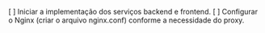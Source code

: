 [ ] Iniciar a implementação dos serviços backend e frontend.
[ ] Configurar o Nginx (criar o arquivo nginx.conf) conforme a necessidade do proxy.
